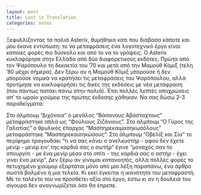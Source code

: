 ```yaml
---
layout: post
title: Lost in Translation
categories: notes
---
```


Ξεφυλλίζοντας τα παλιά Asterix, θυμήθηκα κάτι που διάβασα κάποτε και μου έκανε εντύπωση: το να μεταφράσεις ένα λογοτεχνικό έργο είναι κάποιες φορές πιο δύσκολο και από το να το γράψεις. Ο Asterix κυκλοφόρησε στην Ελλάδα από δύο διαφορετικούς εκδότες. Πρώτα από τον Ψαρόπουλο τη δεκαετία του ’70 και μετά από την Μαμούθ Κόμιξ (τέλη ’80 μέχρι σήμερα). Δεν ξέρω αν η Μαμούθ Κόμιξ μπορούσε ή δεν μπορούσε νομικά να κρατήσει τις μεταφράσεις του Ψαρόπουλου, αλλά προτίμησε να κυκλοφορήσει τις δικές της εκδόσεις με νέα μετάφραση (που πάντως πατάει πάνω στην παλιά). Έτσι πολλές λεπτές αποχρώσεις απ’ το ωραίο χιούμορ της πρώτης έκδοσης χάθηκαν. Να σας δώσω 2-3 παραδείγματα:

Στο άλμπουμ “Διχόνοια” ο μεγάλος “Βάσανους Αβάσταχτους” μεταφράστηκε απλά ως “Φούλιους Ζιζάνιους”. Στο άλμπουμ “Ο Γύρος της Γαλατίας” ο θρυλικός έπαρχος “Μασπηρεκαιμασηκωσόλους” μεταφράστηκε “Μασπηρεκαισηκώσους”. Στο άλμπουμ “Οβελίξ και Σία” το περίφημο τραγουδάκι “τι να σας κάνει ο ανελκυστήρ - αφού δεν έχετε μενίρ - μενίρ ειν’ της καρδιά σας ο σωτήρ” έγινε “μοναχός σαν το σπουργίτι - με ένα μενίρ μέσα στο σπίτι - της καρδιά σας ο αστήρ - έχει γίνει ένα μενίρ”. Δεν ξέρω αν γίνομαι κατανοητός, αλλά πολλές φορές το πετυχημένο χιούμορ εξαρτάται μόνο από μια λέξη παραπάνω, ένα άρθρο σωστά βαλμένο ή μια τελεία. Κι εκεί έγκειται η ικανότητα του μεταφραστή. Με το ταλέντο του να προσθέτει αξία στο έργο, έστω κι αν η δουλειά του σίγουρα δεν αναγνωρίζεται όσο θα έπρεπε.
